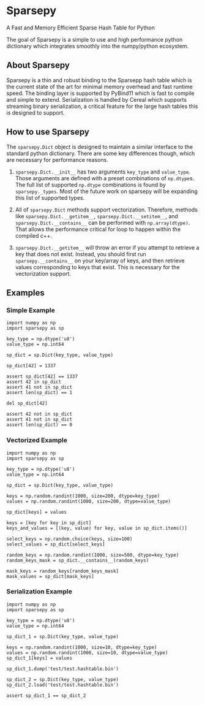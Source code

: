 # Sparsepy
A Fast and Memory Efficient Sparse Hash Table for Python

The goal of Sparsepy is a simple to use and high performance python dictionary which integrates smoothly into the numpy/python ecosystem.

## About Sparsepy
Sparsepy is a thin and robust binding to the Sparsepp hash table which is the current state of the art for minimal memory overhead and fast runtime speed. The binding layer is supported by PyBind11 which is fast to compile and simple to extend. Serialization is handled by Cereal which supports streaming binary serialization, a critical feature for the large hash tables this is designed to support.

## How to use Sparsepy
The `sparsepy.Dict` object is designed to maintain a similar interface to the standard python dictionary. There are some key differences though, which are necessary for performance reasons.

1) `sparsepy.Dict.__init__` has two arguments `key_type` and `value_type`. Those arguments are defined with a preset combinations of `np.dtype`s.  The full list of supported `np.dtype` combinations is found by `sparsepy._types`. Most of the future work on sparsepy will be expanding this list of supported types.

2) All of `sparsepy.Dict` methods support vectorization. Therefore, methods like `sparsepy.Dict.__getitem__`, `sparsepy.Dict.__setitem__`, and `sparsepy.Dict.__contains__` can be performed with `np.array(dtype)`.  That allows the performance critical for loop to happen within the compiled c++.

3) `sparsepy.Dict.__getitem__` will throw an error if you attempt to retrieve a key that does not exist. Instead, you should first run `sparsepy.__contains__` on your key/array of keys, and then retrieve values corresponding to keys that exist. This is necessary for the vectorization support.

## Examples

### Simple Example
```
import numpy as np
import sparsepy as sp

key_type = np.dtype('u8')
value_type = np.int64

sp_dict = sp.Dict(key_type, value_type)

sp_dict[42] = 1337

assert sp_dict[42] == 1337
assert 42 in sp_dict
assert 41 not in sp_dict
assert len(sp_dict) == 1

del sp_dict[42]

assert 42 not in sp_dict
assert 41 not in sp_dict
assert len(sp_dict) == 0
```

### Vectorized Example
```
import numpy as np
import sparsepy as sp

key_type = np.dtype('u8')
value_type = np.int64

sp_dict = sp.Dict(key_type, value_type)

keys = np.random.randint(1000, size=200, dtype=key_type)
values = np.random.randint(1000, size=200, dtype=value_type)

sp_dict[keys] = values

keys = [key for key in sp_dict]
keys_and_values = [(key, value) for key, value in sp_dict.items()]

select_keys = np.random.choice(keys, size=100)
select_values = sp_dict[select_keys]

random_keys = np.random.randint(1000, size=500, dtype=key_type)
random_keys_mask = sp_dict.__contains__(random_keys)

mask_keys = random_keys[random_keys_mask]
mask_values = sp_dict[mask_keys]
```

### Serialization Example
```
import numpy as np
import sparsepy as sp

key_type = np.dtype('u8')
value_type = np.int64

sp_dict_1 = sp.Dict(key_type, value_type)

keys = np.random.randint(1000, size=10, dtype=key_type)
values = np.random.randint(1000, size=10, dtype=value_type)
sp_dict_1[keys] = values

sp_dict_1.dump('test/test.hashtable.bin')

sp_dict_2 = sp.Dict(key_type, value_type)
sp_dict_2.load('test/test.hashtable.bin')

assert sp_dict_1 == sp_dict_2
```

